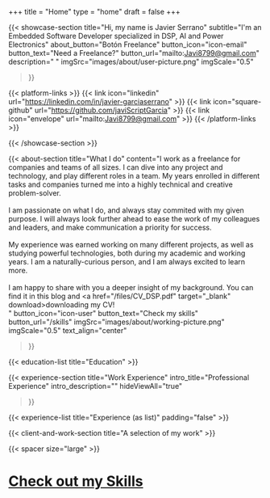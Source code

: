 +++
title =  "Home"
type = "home"
draft = false
+++

{{< showcase-section
    title="Hi, my name is Javier Serrano"
    subtitle="I'm an Embedded Software Developer specialized in DSP, AI and Power Electronics"
    about_button="Botón Freelance"
    button_icon="icon-email"
    button_text="Need a Freelance?"
    button_url="mailto:Javi8799@gmail.com"
    description=" "
    imgSrc="images/about/user-picture.png"
    imgScale="0.5"
 >}}

{{< platform-links >}}
    {{< link icon="linkedin" url="https://linkedin.com/in/javier-garciaserrano" >}}
    {{< link icon="square-github" url="https://github.com/javiScriptGarcia" >}}
    {{< link icon="envelope" url="mailto:Javi8799@gmail.com" >}}
{{< /platform-links >}}

{{< /showcase-section >}}

{{< about-section
    title="What I do"
    content="I work as a freelance for companies and teams of all sizes. I can dive into any project and technology, and play different roles in a team. My years enrolled in different tasks and companies turned me into a highly technical and creative problem-solver. <br/><br/>I am passionate on what I do, and always stay commited with my given purpose. I will always look further ahead to ease the work of my colleagues and leaders, and make communication a priority for success.<br/><br/>My experience was earned working on many different projects, as well as studying powerful technologies, both during my academic and working years. I am a naturally-curious person, and I am always excited to learn more.<br/><br/>I am happy to share with you a deeper insight of my background. You can find it in this blog and <a href=\"/files/CV_DSP.pdf\" target=\"_blank\" download>downloading my CV!</a><br/>"
    button_icon="icon-user"
    button_text="Check my skills"
    button_url="/skills"
    imgSrc="images/about/working-picture.png"
    imgScale="0.5"
    text_align="center"
 >}}

{{< education-list
    title="Education" >}}

{{< experience-section
    title="Work Experience"
    intro_title="Professional Experience"
    intro_description=""
    hideViewAll="true"
>}}

{{< experience-list
    title="Experience (as list)"
    padding="false" >}}

{{< client-and-work-section
    title="A selection of my work" >}} 
<!-- 
{{< testimonial-section
    title="What they say about me" >}} -->

{{< spacer size="large" >}}

<h1 class="text-center"><a href="/skills/">Check out my Skills</a></h1>

